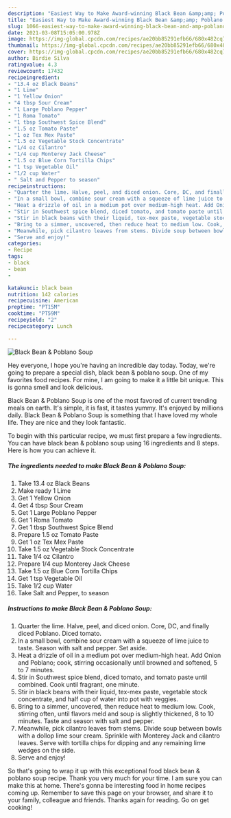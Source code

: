 ```yaml
---
description: "Easiest Way to Make Award-winning Black Bean &amp;amp; Poblano Soup"
title: "Easiest Way to Make Award-winning Black Bean &amp;amp; Poblano Soup"
slug: 1066-easiest-way-to-make-award-winning-black-bean-and-amp-poblano-soup
date: 2021-03-08T15:05:00.978Z
image: https://img-global.cpcdn.com/recipes/ae20bb85291efb66/680x482cq70/black-bean-poblano-soup-recipe-main-photo.jpg
thumbnail: https://img-global.cpcdn.com/recipes/ae20bb85291efb66/680x482cq70/black-bean-poblano-soup-recipe-main-photo.jpg
cover: https://img-global.cpcdn.com/recipes/ae20bb85291efb66/680x482cq70/black-bean-poblano-soup-recipe-main-photo.jpg
author: Birdie Silva
ratingvalue: 4.3
reviewcount: 17432
recipeingredient:
- "13.4 oz Black Beans"
- "1 Lime"
- "1 Yellow Onion"
- "4 tbsp Sour Cream"
- "1 Large Poblano Pepper"
- "1 Roma Tomato"
- "1 tbsp Southwest Spice Blend"
- "1.5 oz Tomato Paste"
- "1 oz Tex Mex Paste"
- "1.5 oz Vegetable Stock Concentrate"
- "1/4 oz Cilantro"
- "1/4 cup Monterey Jack Cheese"
- "1.5 oz Blue Corn Tortilla Chips"
- "1 tsp Vegetable Oil"
- "1/2 cup Water"
- " Salt and Pepper to season"
recipeinstructions:
- "Quarter the lime. Halve, peel, and diced onion. Core, DC, and finally diced Poblano. Diced tomato."
- "In a small bowl, combine sour cream with a squeeze of lime juice to taste. Season with salt and pepper. Set aside."
- "Heat a drizzle of oil in a medium pot over medium-high heat. Add Onion and Poblano; cook, stirring occasionally until browned and softened, 5 to 7 minutes."
- "Stir in Southwest spice blend, diced tomato, and tomato paste until combined. Cook until fragrant, one minute."
- "Stir in black beans with their liquid, tex-mex paste, vegetable stock concentrate, and half cup of water into pot with veggies."
- "Bring to a simmer, uncovered, then reduce heat to medium low. Cook, stirring often, until flavors meld and soup is slightly thickened, 8 to 10 minutes. Taste and season with salt and pepper."
- "Meanwhile, pick cilantro leaves from stems. Divide soup between bowls with a dollop lime sour cream. Sprinkle with Monterey Jack and cilantro leaves. Serve with tortilla chips for dipping and any remaining lime wedges on the side."
- "Serve and enjoy!"
categories:
- Recipe
tags:
- black
- bean
- 

katakunci: black bean  
nutrition: 142 calories
recipecuisine: American
preptime: "PT15M"
cooktime: "PT59M"
recipeyield: "2"
recipecategory: Lunch

---
```



![Black Bean &amp; Poblano Soup](https://img-global.cpcdn.com/recipes/ae20bb85291efb66/680x482cq70/black-bean-poblano-soup-recipe-main-photo.jpg)

Hey everyone, I hope you're having an incredible day today. Today, we're going to prepare a special dish, black bean &amp; poblano soup. One of my favorites food recipes. For mine, I am going to make it a little bit unique. This is gonna smell and look delicious.

Black Bean &amp; Poblano Soup is one of the most favored of current trending meals on earth. It's simple, it is fast, it tastes yummy. It's enjoyed by millions daily. Black Bean &amp; Poblano Soup is something that I have loved my whole life. They are nice and they look fantastic.




To begin with this particular recipe, we must first prepare a few ingredients. You can have black bean &amp; poblano soup using 16 ingredients and 8 steps. Here is how you can achieve it.

<!--inarticleads1-->

##### The ingredients needed to make Black Bean &amp; Poblano Soup:

1. Take 13.4 oz Black Beans
1. Make ready 1 Lime
1. Get 1 Yellow Onion
1. Get 4 tbsp Sour Cream
1. Get 1 Large Poblano Pepper
1. Get 1 Roma Tomato
1. Get 1 tbsp Southwest Spice Blend
1. Prepare 1.5 oz Tomato Paste
1. Get 1 oz Tex Mex Paste
1. Take 1.5 oz Vegetable Stock Concentrate
1. Take 1/4 oz Cilantro
1. Prepare 1/4 cup Monterey Jack Cheese
1. Take 1.5 oz Blue Corn Tortilla Chips
1. Get 1 tsp Vegetable Oil
1. Take 1/2 cup Water
1. Take  Salt and Pepper, to season




<!--inarticleads2-->

##### Instructions to make Black Bean &amp; Poblano Soup:

1. Quarter the lime. Halve, peel, and diced onion. Core, DC, and finally diced Poblano. Diced tomato.
1. In a small bowl, combine sour cream with a squeeze of lime juice to taste. Season with salt and pepper. Set aside.
1. Heat a drizzle of oil in a medium pot over medium-high heat. Add Onion and Poblano; cook, stirring occasionally until browned and softened, 5 to 7 minutes.
1. Stir in Southwest spice blend, diced tomato, and tomato paste until combined. Cook until fragrant, one minute.
1. Stir in black beans with their liquid, tex-mex paste, vegetable stock concentrate, and half cup of water into pot with veggies.
1. Bring to a simmer, uncovered, then reduce heat to medium low. Cook, stirring often, until flavors meld and soup is slightly thickened, 8 to 10 minutes. Taste and season with salt and pepper.
1. Meanwhile, pick cilantro leaves from stems. Divide soup between bowls with a dollop lime sour cream. Sprinkle with Monterey Jack and cilantro leaves. Serve with tortilla chips for dipping and any remaining lime wedges on the side.
1. Serve and enjoy!




So that's going to wrap it up with this exceptional food black bean &amp; poblano soup recipe. Thank you very much for your time. I am sure you can make this at home. There's gonna be interesting food in home recipes coming up. Remember to save this page on your browser, and share it to your family, colleague and friends. Thanks again for reading. Go on get cooking!
